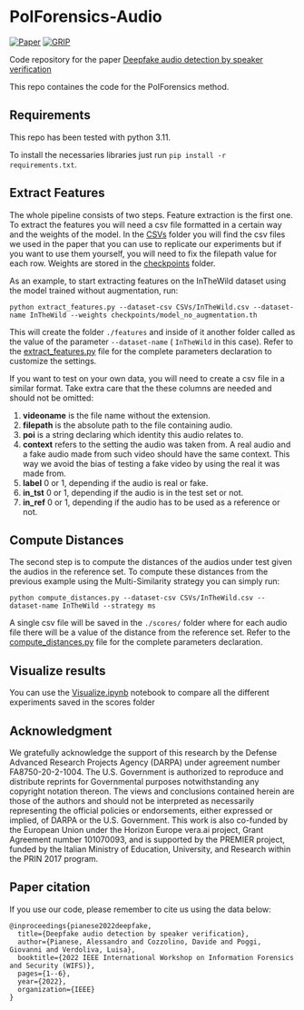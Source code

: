 
# PoIForensics-Audio

[![Paper](https://img.shields.io/badge/-Paper-B31B1B.svg?style=for-the-badge)](https://doi.org/10.1109/WIFS55849.2022.9975428)
[![GRIP](https://img.shields.io/badge/-GRIP-0888ef.svg?style=for-the-badge)](https://www.grip.unina.it)

Code repository for the paper [Deepfake audio detection by speaker verification](https://doi.org/10.1109/WIFS55849.2022.9975428)

This repo containes the code for the PoIForensics method.

## Requirements
This repo has been tested with python 3.11. 

To install the necessaries libraries just run ```pip install -r requirements.txt```.

## Extract Features

The whole pipeline consists of two steps. Feature extraction is the first one. To extract the features you will need a csv file formatted in a certain way and the weights of the model. In the [CSVs](./CSVs/) folder you will find the csv files we used in the paper that you can use to replicate our experiments but if you want to use them yourself, you will need to fix the filepath value for each row. Weights are stored in the [checkpoints](./checkpoints/) folder.

As an example, to start extracting features on the InTheWild dataset using the model trained without augmentation, run:

```python extract_features.py --dataset-csv CSVs/InTheWild.csv --dataset-name InTheWild --weights checkpoints/model_no_augmentation.th```

This will create the folder ```./features``` and inside of it another folder called as the value of the parameter ```--dataset-name``` ( ```InTheWild``` in this case). Refer to the [extract_features.py](extract_features.py) file for the complete parameters declaration to customize the settings.

If you want to test on your own data, you will need to create a csv file in a similar format. Take extra care that the these columns are needed and should not be omitted:
1. **videoname** is the file name without the extension.
2. **filepath** is the absolute path to the file containing audio.
3. **poi** is a string declaring which identity this audio relates to.
4. **context** refers to the setting the audio was taken from. A real audio and a fake audio made from such video should have the same context. This way we avoid the bias of testing a fake video by using the real it was made from.
5. **label** 0 or 1, depending if the audio is real or fake.
6. **in_tst** 0 or 1, depending if the audio is in the test set or not.
7. **in_ref** 0 or 1, depending if the audio has to be used as a reference or not.

## Compute Distances

The second step is to compute the distances of the audios under test given the audios in the reference set. To compute these distances from the previous example using the Multi-Similarity strategy you can simply run:

```python compute_distances.py --dataset-csv CSVs/InTheWild.csv --dataset-name InTheWild --strategy ms```

A single csv file will be saved in the ```./scores/``` folder where for each audio file there will be a value of the distance from the reference set. Refer to the [compute_distances.py](compute_distances.py) file for the complete parameters declaration.

## Visualize results

You can use the [Visualize.ipynb](Visualize.ipynb) notebook to compare all the different experiments saved in the scores folder

## Acknowledgment

We gratefully acknowledge the support of this research by the Defense Advanced Research Projects Agency (DARPA) under agreement number FA8750-20-2-1004. The U.S. Government is authorized to reproduce and distribute reprints for Governmental purposes notwithstanding any copyright notation thereon. The views and conclusions contained herein are those of the authors and should not be interpreted as necessarily representing the official policies or endorsements, either expressed or implied, of DARPA or the U.S. Government. This work is also co-funded by the European Union under the Horizon Europe vera.ai project, Grant Agreement number 101070093, and is supported by the PREMIER project, funded by the Italian Ministry of Education, University, and Research within the PRIN 2017 program.

## Paper citation

If you use our code, please remember to cite us using the data below:

```
@inproceedings{pianese2022deepfake,
  title={Deepfake audio detection by speaker verification},
  author={Pianese, Alessandro and Cozzolino, Davide and Poggi, Giovanni and Verdoliva, Luisa},
  booktitle={2022 IEEE International Workshop on Information Forensics and Security (WIFS)},
  pages={1--6},
  year={2022},
  organization={IEEE}
}
```

